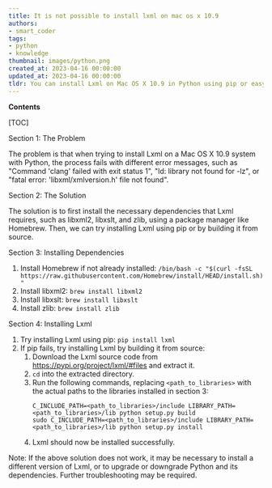 ```yaml
---
title: It is not possible to install lxml on mac os x 10.9
authors:
- smart_coder
tags:
- python
- knowledge
thumbnail: images/python.png
created_at: 2023-04-16 00:00:00
updated_at: 2023-04-16 00:00:00
tldr: You can install Lxml on Mac OS X 10.9 in Python using pip or easy\_install commands in the terminal.
---
```


**Contents**

[TOC]

Section 1: The Problem

The problem is that when trying to install Lxml on a Mac OS X 10.9 system with Python, the process fails with different error messages, such as "Command 'clang' failed with exit status 1", "ld: library not found for -lz", or "fatal error: 'libxml/xmlversion.h' file not found".

Section 2: The Solution

The solution is to first install the necessary dependencies that Lxml requires, such as libxml2, libxslt, and zlib, using a package manager like Homebrew. Then, we can try installing Lxml using pip or by building it from source.

Section 3: Installing Dependencies

1. Install Homebrew if not already installed: `/bin/bash -c "$(curl -fsSL https://raw.githubusercontent.com/Homebrew/install/HEAD/install.sh)"`
2. Install libxml2: `brew install libxml2`
3. Install libxslt: `brew install libxslt`
4. Install zlib: `brew install zlib`

Section 4: Installing Lxml

1. Try installing Lxml using pip: `pip install lxml`
2. If pip fails, try installing Lxml by building it from source:
	1. Download the Lxml source code from https://pypi.org/project/lxml/#files and extract it.
	2. `cd` into the extracted directory.
	3. Run the following commands, replacing `<path_to_libraries>` with the actual paths to the libraries installed in section 3:		
		```
		C_INCLUDE_PATH=<path_to_libraries>/include LIBRARY_PATH=<path_to_libraries>/lib python setup.py build
		sudo C_INCLUDE_PATH=<path_to_libraries>/include LIBRARY_PATH=<path_to_libraries>/lib python setup.py install
		```
	4. Lxml should now be installed successfully.

Note: If the above solution does not work, it may be necessary to install a different version of Lxml, or to upgrade or downgrade Python and its dependencies. Further troubleshooting may be required.
